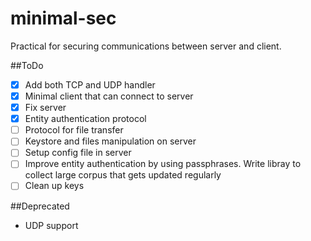 minimal-sec
===========

Practical for securing communications between server and client.


##ToDo
- [X] Add both TCP and UDP handler
- [X] Minimal client that can connect to server
- [X] Fix server
- [X] Entity authentication protocol
- [ ] Protocol for file transfer
- [ ] Keystore and files manipulation on server
- [ ] Setup config file in server
- [ ] Improve entity authentication by using passphrases. Write libray to collect large corpus that gets updated regularly
- [ ] Clean up keys

##Deprecated
- UDP support
